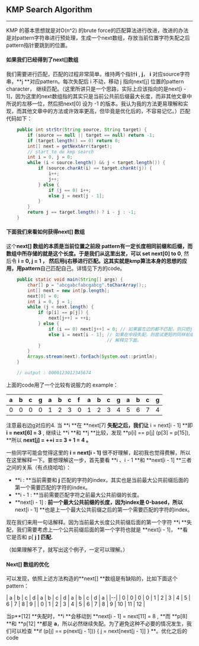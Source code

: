 ## KMP Search Algorithm

---

KMP 的基本思想就是对O\(n^2\) 的brute force的匹配算法进行改进，改进的办法是对pattern字符串进行预处理，生成一个next数组，存放当前位置字符失配之后pattern指针要跳到的位置。

#### 如果我们已经得到了next\[\]数组

我们需要进行匹配，匹配的过程非常简单。维持两个指针**i** , **j**， **i** 对应source字符串，**j **对应pattern。每次失配后 i 不动，移动 j 指向next\[j\] 位置的pattern character， 继续匹配。（这里所讲只是一个思路，实际上应该指向的是next\[i - 1\]，因为这里的next数组指的其实只是当前公共前后缀最大长度，而非其他文章中所说的左移一位，然后把next\[0\] 设为 -1 的版本。我认为我的方法更易理解和实现，而其他文章中的方法或许效率更高，但毕竟是优化后的，不容易记忆。）匹配代码如下：

```java
    public int strStr(String source, String target) {
        if (source == null || target == null) return -1;
        if (target.length() == 0) return 0;
        int[] next = getNextArr(target);
        // start to do kmp search
        int i = 0, j = 0;
        while (i < source.length() && j < target.length()) {
            if (source.charAt(i) == target.charAt(j)) {
                i++;
                j++;
            } else {
                if (j == 0) i++;
                else j = next[j - 1];
            }
        }
        return j == target.length() ? i - j : -1;
    }
```

#### 下面我们来看如何获得next\[\] 数组

这个**next\[\] **数组的本质是当前位置之前段 **pattern**有一定长度相同前缀和后缀，而数组中所存储的就是这个长度。于是我们从这里出发，可以** set next\[0\] to 0**, 然后令 **i = 0, j = 1 **， 然后用ij右移进行匹配。这其实就是kmp算法本身的思想的应用，用**pattern**自己匹配自己。详情见下方的code。

```java
    public static void main(String[] args) {
        char[] p = "abcgabcfabcgabcg".toCharArray();;
        int[] next = new int[p.length];
        next[0] = 0;
        int i = 0, j = 1;
        while (j < next.length) {
            if (p[i] == p[j]) {
                next[j++] = ++i;
            } else {
                if (i == 0) next[j++] = 0; // 如果最左边的都不匹配，则只把j+1继续匹配。
                else i = next[i - 1]; // 如果在中段失配，则尝试更短的同样前缀去匹配，关键步骤，
                                      // 解释见下面。
            }
        }
        Arrays.stream(next).forEach(System.out::println);
    }
```

```java
    // output : 0000123012345674
```

上面的code用了一个比较有说服力的 example：

| a | b | c | g | a | b | c | f | a | b | c | g | a | b | c | g |
| :--- | :--- | :--- | :--- | :--- | :--- | :--- | :--- | :--- | :--- | :--- | :--- | :--- | :--- | :--- | :--- |
| 0 | 0 | 0 | 0 | 1 | 2 | 3 | 0 | 1 | 2 | 3 | 4 | 5 | 6 | 7 | 4 |

注意最右边g对应的4. 当 **i **在 **next\[7\] **失配之后，我们让** i = next\[i - 1\] **即 **i = next\[6\] = 3** , 继续让 **i **和 **j **比较，发现 **p\[i\] == p\[j\] \(p\[3\] = p\[15\]\), **所以 **next\[j\] = ++i == 3 + 1 = 4 。**

一些同学可能会觉得这里的 **i = next\[i - 1\]** 很不好理解，起初我也觉得费解，所以在这里解释一下。要想理解这一步，首先要看 **i 、i - 1 **和 **next\[i - 1\] **三者之间的关系（有点绕哈哈）：

* **i : **当前需要和 **j** 匹配的字符的index，其实也是当前最大公共前缀后面的第一个需要匹配的字符的index。
* **i - 1 : **当前需要匹配字符之前最大公共前缀的长度。
* **next\[i - 1\] : **前一个最大公共前缀的长度，因为index是 0-based，所以**next\[i - 1\] **也是上一个最大公共前缀之后的第一个需要匹配的字符的index。

现在我们来用一句话解释。因为当前最大长度公共前缀后面的第一个字符 **i **失配，我们需要考虑上一个公共前缀后面的第一个字符也就是 **next\[i - 1\]， **看它是否和 p\[ **j \] **匹配**.** 

（如果理解不了，就写出这个例子，一定可以理解。）

#### Next\[\] 数组的优化

可以发现，依照上述方法构造的**next\[\] **数组是有缺陷的，比如下面这个pattern：

| a | b | c | d | a | b | c | d | a | b | c | d | a |
|--|
| 0 | 0 | 0 | 0 | 1 | 2 | 3 | 4 | 5 | 6 | 7 | 8 | 9 |
| 0 | 1 | 2 | 3 | 4 | 5 | 6 | 7 | 8 | 9 | 10 | 11 | 12 |

当p**\[12\] **失配时，**i **会移动到 **next\[i - 1\] = next\[11\] = 8 , **而 **p\[8\] **和 **p\[12\] **都是 **a**，所以必然继续失配。为了避免这种不必要的情况发生，我们可以检查 **if \(p[j] == p(next[j - 1])\) { j = next[next[j - 1]] } **。优化之后的code

```j


















